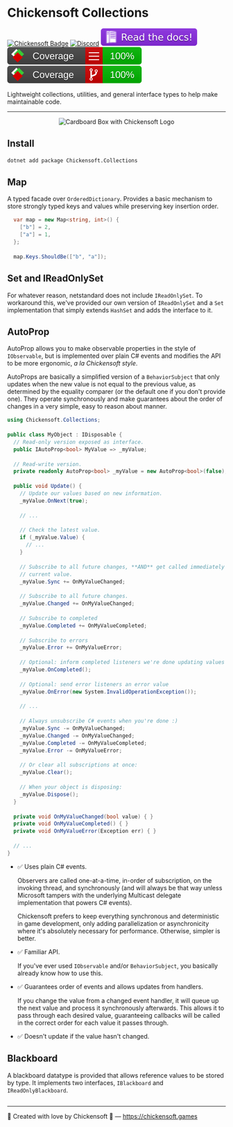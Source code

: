 # Chickensoft Collections

[![Chickensoft Badge][chickensoft-badge]][chickensoft-website] [![Discord][discord-badge]][discord] [![Read the docs][read-the-docs-badge]][docs] ![line coverage][line-coverage] ![branch coverage][branch-coverage]

Lightweight collections, utilities, and general interface types to help make maintainable code.

---

<p align="center">
<img alt="Cardboard Box with Chickensoft Logo" src="Chickensoft.Collections/icon.png" width="200">
</p>

## Install

```sh
dotnet add package Chickensoft.Collections
```

## Map

A typed facade over `OrderedDictionary`. Provides a basic mechanism to store strongly typed keys and values while preserving key insertion order.

```csharp
  var map = new Map<string, int>() {
    ["b"] = 2,
    ["a"] = 1,
  };

  map.Keys.ShouldBe(["b", "a"]);
```

## Set and IReadOnlySet

For whatever reason, netstandard does not include `IReadOnlySet`. To workaround this, we've provided our own version of `IReadOnlySet` and a `Set` implementation that simply extends `HashSet` and adds the interface to it.

## AutoProp

AutoProp allows you to make observable properties in the style of `IObservable`, but is implemented over plain C# events and modifies the API to be more ergonomic, *a la Chickensoft style*.

AutoProps are basically a simplified version of a `BehaviorSubject` that only updates when the new value is not equal to the previous value, as determined by the equality comparer (or the default one if you don't provide one). They operate synchronously and make guarantees about the order of changes in a very simple, easy to reason about manner.

```csharp
using Chickensoft.Collections;

public class MyObject : IDisposable {
  // Read-only version exposed as interface.
  public IAutoProp<bool> MyValue => _myValue;

  // Read-write version.
  private readonly AutoProp<bool> _myValue = new AutoProp<bool>(false);

  public void Update() {
    // Update our values based on new information.
    _myValue.OnNext(true);

    // ...

    // Check the latest value.
    if (_myValue.Value) {
      // ...
    }

    // Subscribe to all future changes, **AND** get called immediately with the
    // current value.
    _myValue.Sync += OnMyValueChanged;

    // Subscribe to all future changes.
    _myValue.Changed += OnMyValueChanged;

    // Subscribe to completed
    _myValue.Completed += OnMyValueCompleted;

    // Subscribe to errors
    _myValue.Error += OnMyValueError;

    // Optional: inform completed listeners we're done updating values
    _myValue.OnCompleted();

    // Optional: send error listeners an error value
    _myValue.OnError(new System.InvalidOperationException());

    // ...

    // Always unsubscribe C# events when you're done :)
    _myValue.Sync -= OnMyValueChanged;
    _myValue.Changed -= OnMyValueChanged;
    _myValue.Completed -= OnMyValueCompleted;
    _myValue.Error -= OnMyValueError;

    // Or clear all subscriptions at once:
    _myValue.Clear();

    // When your object is disposing:
    _myValue.Dispose();
  }

  private void OnMyValueChanged(bool value) { }
  private void OnMyValueCompleted() { }
  private void OnMyValueError(Exception err) { }

  // ...
}
```

- ✅ Uses plain C# events.
  
  Observers are called one-at-a-time, in-order of subscription, on the invoking thread, and synchronously (and will always be that way unless Microsoft tampers with the underlying Multicast delegate implementation that powers C# events).

  Chickensoft prefers to keep everything synchronous and deterministic in game development, only adding parallelization or asynchronicity where it's absolutely necessary for performance. Otherwise, simpler is better.

- ✅ Familiar API.

  If you've ever used `IObservable` and/or `BehaviorSubject`, you basically already know how to use this.

- ✅ Guarantees order of events and allows updates from handlers.

  If you change the value from a changed event handler, it will queue up the next value and process it synchronously afterwards. This allows it to pass through each desired value, guaranteeing callbacks will be called in the correct order for each value it passes through.

- ✅ Doesn't update if the value hasn't changed.

## Blackboard

A blackboard datatype is provided that allows reference values to be stored by type. It implements two interfaces, `IBlackboard` and `IReadOnlyBlackboard`.

```csharp

```

---

🐣 Created with love by Chickensoft 🐤 — <https://chickensoft.games>

[chickensoft-badge]: https://raw.githubusercontent.com/chickensoft-games/chickensoft_site/main/static/img/badges/chickensoft_badge.svg
[chickensoft-website]: https://chickensoft.games
[discord-badge]: https://raw.githubusercontent.com/chickensoft-games/chickensoft_site/main/static/img/badges/discord_badge.svg
[discord]: https://discord.gg/gSjaPgMmYW
[read-the-docs-badge]: https://raw.githubusercontent.com/chickensoft-games/chickensoft_site/main/static/img/badges/read_the_docs_badge.svg
[docs]: https://chickensoft.games/docsickensoft%20Discord-%237289DA.svg?style=flat&logo=discord&logoColor=white
[line-coverage]: Chickensoft.Collections.Tests/badges/line_coverage.svg
[branch-coverage]: Chickensoft.Collections.Tests/badges/branch_coverage.svg
